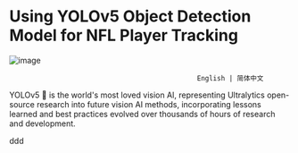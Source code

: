 # Using YOLOv5 Object Detection Model for NFL Player Tracking


![image](https://user-images.githubusercontent.com/105885650/218123827-9b0d06e5-0047-4a55-a625-ac9a496cfc07.png)

                                                   English | 简体中文 
                                                   
YOLOv5 🚀 is the world's most loved vision AI, representing Ultralytics open-source research into future vision AI methods, incorporating lessons learned and best practices evolved over thousands of hours of research and development.

ddd
